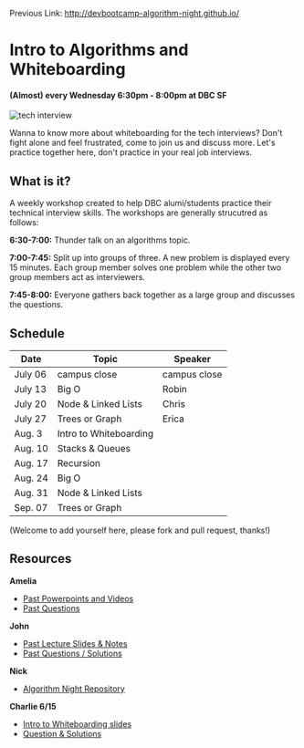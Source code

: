Previous Link: http://devbootcamp-algorithm-night.github.io/

# Intro to Algorithms and Whiteboarding
#### (Almost) every Wednesday 6:30pm - 8:00pm at DBC SF
![tech interview](whiteboarding.jpg "whiteboarding scenario")

Wanna to know more about whiteboarding for the tech interviews? Don't fight alone and feel frustrated, come to join us and discuss more. Let's practice together here, don't practice in your real job interviews.

## What is it?

A weekly workshop created to help DBC alumi/students practice their technical interview skills. The workshops are generally strucutred as follows:

**6:30-7:00:** Thunder talk on an algorithms topic.

**7:00-7:45:** Split up into groups of three. A new problem is displayed every 15 minutes. Each group member solves one problem while the other two group members act as interviewers.

**7:45-8:00:** Everyone gathers back together as a large group and discusses the questions.

## Schedule

Date | Topic | Speaker
 --- | --- | ---
July 06 | campus close | campus close
July 13 | Big O | Robin
July 20 | Node & Linked Lists | Chris
July 27 | Trees or Graph| Erica
Aug. 3 | Intro to Whiteboarding |
Aug. 10 | Stacks & Queues |
Aug. 17 | Recursion |
Aug. 24 | Big O |
Aug. 31 | Node & Linked Lists |
Sep. 07 | Trees or Graph|

(Welcome to add yourself here, please fork and pull request, thanks!)

## Resources

**Amelia**
- [Past Powerpoints and Videos](https://github.com/adowns01/Intro-to-Whiteboarding-DBC/blob/master/powerpoint_links.md)
- [Past Questions](https://github.com/adowns01/Intro-to-Whiteboarding-DBC/blob/master/questions.md)

**John**
- [Past Lecture Slides & Notes](http://devbootcamp-algorithm-night.github.io/lectures.html)
- [Past Questions / Solutions](http://devbootcamp-algorithm-night.github.io/questions.html)

**Nick**
- [Algorithm Night Repository](https://github.com/psiclops/algorithm-night-slides)

**Charlie 6/15**
- [Intro to Whiteboarding slides](https://docs.google.com/presentation/d/17IqDn7PjCrfhmFTXGSySXvFCJCIjM-VvPmpfFk6CTz8/edit#slide=id.gc6f9e470d_0_0)
- [Question & Solutions](https://github.com/bopes/dbc-algorithm-night/blob/master/6-15_intro_solutions.rb)
